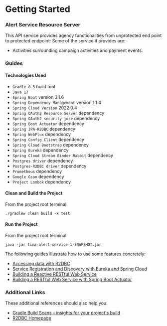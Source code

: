 # Getting Started

### Alert Service Resource Server

This API service provides agency functionalities from unprotected end point to protected endpoint:
Some of the service it provides are:

* Activities surrounding campaign activities and payment events.

### Guides

#### Technologies Used

* `Gradle 8.5` build tool
* `Java 17`
* `Spring Boot` version 3.1.6
* `Spring Dependency Management` version 1.1.4
* `Spring Cloud Version` 2022.0.4
* `Spring OAuth2 Resource Server` dependency
* `Spring OAuth2 security jose` dependency
* `Spring Boot Actuator` dependency
* `Spring JPA-R2DBC` dependency
* `Spring WebFlux` dependency
* `Spring Config Client` dependency
* `Spring Cloud Bootstrap` dependency
* `Spring Eureka` dependency
* `Spring Cloud Stream Binder Rabbit` dependency
* `Postgres driver` dependency
* `Postgres-R2DBC driver` dependency
* `Prometheus` dependency
* `Google Gson` dependency
* `Project Lombok` dependency

#### Clean and Build the Project
From the project root terminal

`./gradlew clean build -x test`

#### Run the Project
From the project root terminal

`java -jar tima-alert-service-1-SNAPSHOT.jar`

The following guides illustrate how to use some features concretely:

* [Accessing data with R2DBC](https://spring.io/guides/gs/accessing-data-r2dbc/)
* [Service Registration and Discovery with Eureka and Spring Cloud](https://spring.io/guides/gs/service-registration-and-discovery/)
* [Building a Reactive RESTful Web Service](https://spring.io/guides/gs/reactive-rest-service/)
* [Building a RESTful Web Service with Spring Boot Actuator](https://spring.io/guides/gs/actuator-service/)

### Additional Links

These additional references should also help you:

* [Gradle Build Scans – insights for your project's build](https://scans.gradle.com#gradle)
* [R2DBC Homepage](https://r2dbc.io)

